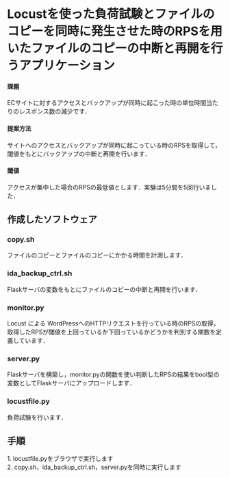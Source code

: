# Locustを使った負荷試験とファイルのコピーを同時に発生させた時のRPSを用いたファイルのコピーの中断と再開を行うアプリケーション
#### 課題
ECサイトに対するアクセスとバックアップが同時に起こった時の単位時間当たりのレスポンス数の減少です．
<br>
#### 提案方法
サイトへのアクセスとバックアップが同時に起こっている時のRPSを取得して，閾値をもとにバックアップの中断と再開を行います．
<br>
#### 閾値
アクセスが集中した場合のRPSの最低値とします．実験は5分間を5回行いました．
<br>
## 作成したソフトウェア
### copy.sh
ファイルのコピーとファイルのコピーにかかる時間を計測します．
### ida_backup_ctrl.sh
Flaskサーバの変数をもとにファイルのコピーの中断と再開を行います．
### monitor.py
Locust による WordPressへのHTTPリクエストを行っている時のRPSの取得，取得したRPSが閾値を上回っているか下回っているかどうかを判別する関数を定義しています．
### server.py
Flaskサーバを構築し，monitor.pyの関数を使い判断したRPSの結果をbool型の変数としてFlaskサーバにアップロードします．
### locustfile.py
負荷試験を行います．

## 手順
1\. locustfile.pyをブラウザで実行します
<br>
2\. copy.sh，ida_backup_ctrl.sh，server.pyを同時に実行します
